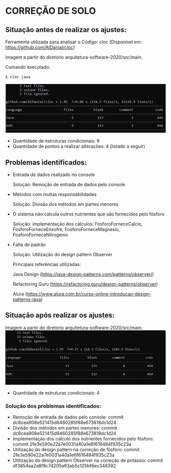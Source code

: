 # CORREÇÃO DE SOLO

## Situação antes de realizar os ajustes:
Ferramenta utilizada para analisar o Código: cloc (Disponível em: https://github.com/AlDanial/cloc)

Imagem a partir do diretório arquitetura-software-2020/src/main:

Comando executado:
```sh
$ cloc java
```
![](images/cloc-pastajava-antes.jpeg)
- Quantidade de estruturas condicionais: 9
- Quantidade de pontos a realizar alterações: 4 (listado a seguir)

## Problemas identificados:
- Entrada de dados realizado no console
  
  Soluçao: Remoção de entrada de dados pelo console
  
- Métodos com muitas responsabilidades
  
  Solução: Divisão dos métodos em partes menores
  
- O sistema não calcula outros nutrientes que são fornecidos pelo fósforo
  
  Solução: implementação dos cálculos: FosforoForneceCalcio, FosforoForneceEnxofre, FosforoForneceMagnesio, FosforoForneceNitrogenio
- Falta de padrão
  
  Solução: Utilização do design pattern Observer
  
  Principais referências utilizadas:
  
  Java Design (https://java-design-patterns.com/patterns/observer/)
  
  Refactoring Guru (https://refactoring.guru/design-patterns/observer)
  
  Alura (https://www.alura.com.br/curso-online-introducao-design-patterns-java)

## Situação após realizar os ajustes:

Imagem a partir do diretório arquitetura-software-2020/src/main:
![](images/cloc-pasta-java-depois.jpeg)
- Quantidade de estruturas condicionais: 4
### Solução dos problemas identificados:
- Remoção de entrada de dados pelo console: commit dc6cea908e521415d8460285f88e673818dc1d24
- Divisão dos métodos em partes menores: commit dc6cea908e521415d8460285f88e673818dc1d24
- Implementação dos cálculo dos nutrientes fornecidos pelo fósforo: commit 2fe3e590e22a7e0031a40a1e6f616484f935c23a
- Utilização do design pattern na correção de fósforo: commit 2fe3e590e22a7e0031a40a1e6f616484f935c23a
- Utilização do design pattern Observer na correção de potássio: commit df3854aa2a8f8c74205a93ab5c125bf6ec348392
